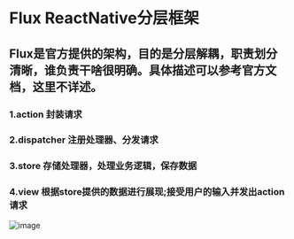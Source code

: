 # Flux ReactNative分层框架

## Flux是官方提供的架构，目的是分层解耦，职责划分清晰，谁负责干啥很明确。具体描述可以参考官方文档，这里不详述。

### 1.action 封装请求
### 2.dispatcher 注册处理器、分发请求
### 3.store 存储处理器，处理业务逻辑，保存数据
### 4.view 根据store提供的数据进行展现;接受用户的输入并发出action请求

![image](file:///Users/jimmyzhang/Downloads/824849857-56737f9e098df_articlex.png)